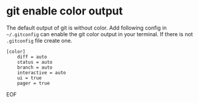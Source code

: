 # git enable color output
The default output of git is without color. Add following config in `~/.gitconfig` can enable the git 
color output in your terminal. If there is not `.gitconfig` file create one.
```
[color]
    diff = auto
    status = auto
    branch = auto
    interactive = auto
    ui = true
    pager = true
```

EOF